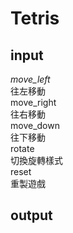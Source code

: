# Tetris

## input

*move_left*  
往左移動  
move_right  
往右移動  
move_down  
往下移動  
rotate  
切換旋轉樣式  
reset  
重製遊戲  

## output 
